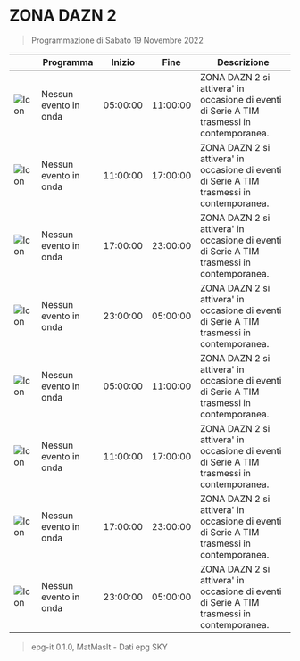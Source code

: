 # ZONA DAZN 2
> Programmazione di Sabato 19 Novembre 2022

||Programma|Inizio|Fine|Descrizione|
|---|---|---|---|---|
|![Icon](https://guidatv.sky.it/uuid/d210f347-cfdb-4d7e-ae08-1f93c404fc8d/cover?md5ChecksumParam=290baf03a80c7aec58d960086d34c9bc&sid=535)|Nessun evento in onda|05:00:00|11:00:00|ZONA DAZN 2 si attivera&#039; in occasione di eventi di Serie A TIM trasmessi in contemporanea.
|![Icon](https://guidatv.sky.it/uuid/d210f347-cfdb-4d7e-ae08-1f93c404fc8d/cover?md5ChecksumParam=290baf03a80c7aec58d960086d34c9bc&sid=535)|Nessun evento in onda|11:00:00|17:00:00|ZONA DAZN 2 si attivera&#039; in occasione di eventi di Serie A TIM trasmessi in contemporanea.
|![Icon](https://guidatv.sky.it/uuid/d210f347-cfdb-4d7e-ae08-1f93c404fc8d/cover?md5ChecksumParam=290baf03a80c7aec58d960086d34c9bc&sid=535)|Nessun evento in onda|17:00:00|23:00:00|ZONA DAZN 2 si attivera&#039; in occasione di eventi di Serie A TIM trasmessi in contemporanea.
|![Icon](https://guidatv.sky.it/uuid/d210f347-cfdb-4d7e-ae08-1f93c404fc8d/cover?md5ChecksumParam=290baf03a80c7aec58d960086d34c9bc&sid=535)|Nessun evento in onda|23:00:00|05:00:00|ZONA DAZN 2 si attivera&#039; in occasione di eventi di Serie A TIM trasmessi in contemporanea.
|![Icon](https://guidatv.sky.it/uuid/d210f347-cfdb-4d7e-ae08-1f93c404fc8d/cover?md5ChecksumParam=290baf03a80c7aec58d960086d34c9bc&sid=535)|Nessun evento in onda|05:00:00|11:00:00|ZONA DAZN 2 si attivera&#039; in occasione di eventi di Serie A TIM trasmessi in contemporanea.
|![Icon](https://guidatv.sky.it/uuid/d210f347-cfdb-4d7e-ae08-1f93c404fc8d/cover?md5ChecksumParam=290baf03a80c7aec58d960086d34c9bc&sid=535)|Nessun evento in onda|11:00:00|17:00:00|ZONA DAZN 2 si attivera&#039; in occasione di eventi di Serie A TIM trasmessi in contemporanea.
|![Icon](https://guidatv.sky.it/uuid/d210f347-cfdb-4d7e-ae08-1f93c404fc8d/cover?md5ChecksumParam=290baf03a80c7aec58d960086d34c9bc&sid=535)|Nessun evento in onda|17:00:00|23:00:00|ZONA DAZN 2 si attivera&#039; in occasione di eventi di Serie A TIM trasmessi in contemporanea.
|![Icon](https://guidatv.sky.it/uuid/d210f347-cfdb-4d7e-ae08-1f93c404fc8d/cover?md5ChecksumParam=290baf03a80c7aec58d960086d34c9bc&sid=535)|Nessun evento in onda|23:00:00|05:00:00|ZONA DAZN 2 si attivera&#039; in occasione di eventi di Serie A TIM trasmessi in contemporanea.



 > epg-it 0.1.0, MatMasIt - Dati epg SKY